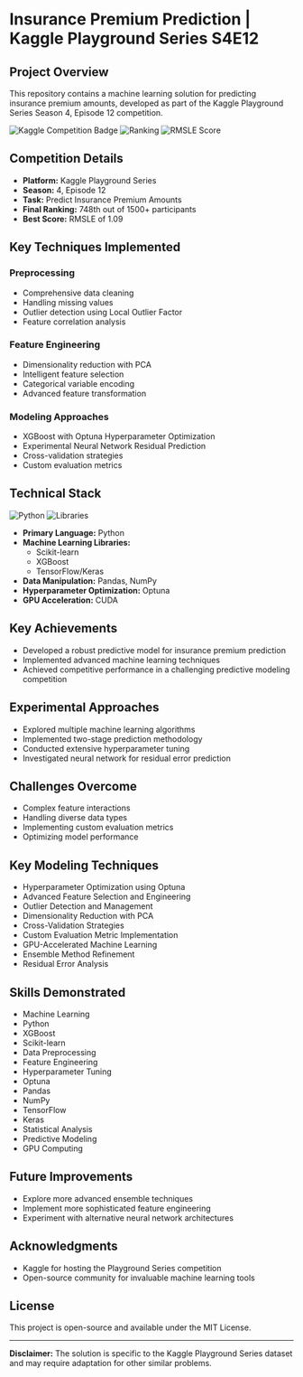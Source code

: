 # Insurance Premium Prediction | Kaggle Playground Series S4E12

## Project Overview
This repository contains a machine learning solution for predicting insurance premium amounts, developed as part of the Kaggle Playground Series Season 4, Episode 12 competition.

![Kaggle Competition Badge](https://img.shields.io/badge/Kaggle-Competition-blue)
![Ranking](https://img.shields.io/badge/Leaderboard-748th%2F1500-green)
![RMSLE Score](https://img.shields.io/badge/RMSLE-1.09-orange)

## Competition Details
- **Platform:** Kaggle Playground Series
- **Season:** 4, Episode 12
- **Task:** Predict Insurance Premium Amounts
- **Final Ranking:** 748th out of 1500+ participants
- **Best Score:** RMSLE of 1.09

## Key Techniques Implemented

### Preprocessing
- Comprehensive data cleaning
- Handling missing values
- Outlier detection using Local Outlier Factor
- Feature correlation analysis

### Feature Engineering
- Dimensionality reduction with PCA
- Intelligent feature selection
- Categorical variable encoding
- Advanced feature transformation

### Modeling Approaches
- XGBoost with Optuna Hyperparameter Optimization
- Experimental Neural Network Residual Prediction
- Cross-validation strategies
- Custom evaluation metrics

## Technical Stack
![Python](https://img.shields.io/badge/Python-3.8+-blue)
![Libraries](https://img.shields.io/badge/Libraries-Pandas%20%7C%20NumPy%20%7C%20Scikit--learn%20%7C%20XGBoost%20%7C%20TensorFlow-green)

- **Primary Language:** Python
- **Machine Learning Libraries:** 
  - Scikit-learn
  - XGBoost
  - TensorFlow/Keras
- **Data Manipulation:** Pandas, NumPy
- **Hyperparameter Optimization:** Optuna
- **GPU Acceleration:** CUDA

## Key Achievements
- Developed a robust predictive model for insurance premium prediction
- Implemented advanced machine learning techniques
- Achieved competitive performance in a challenging predictive modeling competition

## Experimental Approaches
- Explored multiple machine learning algorithms
- Implemented two-stage prediction methodology
- Conducted extensive hyperparameter tuning
- Investigated neural network for residual error prediction

## Challenges Overcome
- Complex feature interactions
- Handling diverse data types
- Implementing custom evaluation metrics
- Optimizing model performance

## Key Modeling Techniques
- Hyperparameter Optimization using Optuna
- Advanced Feature Selection and Engineering
- Outlier Detection and Management
- Dimensionality Reduction with PCA
- Cross-Validation Strategies
- Custom Evaluation Metric Implementation
- GPU-Accelerated Machine Learning
- Ensemble Method Refinement
- Residual Error Analysis

## Skills Demonstrated
- Machine Learning
- Python
- XGBoost
- Scikit-learn
- Data Preprocessing
- Feature Engineering
- Hyperparameter Tuning
- Optuna
- Pandas
- NumPy
- TensorFlow
- Keras
- Statistical Analysis
- Predictive Modeling
- GPU Computing

## Future Improvements
- Explore more advanced ensemble techniques
- Implement more sophisticated feature engineering
- Experiment with alternative neural network architectures

## Acknowledgments
- Kaggle for hosting the Playground Series competition
- Open-source community for invaluable machine learning tools

## License
This project is open-source and available under the MIT License.

---

**Disclaimer:** The solution is specific to the Kaggle Playground Series dataset and may require adaptation for other similar problems.
